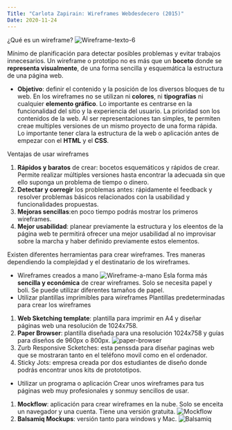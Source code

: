 ```yaml
---
Title: "Carlota Zapirain: Wireframes Webdesdecero (2015)"
Date: 2020-11-24
---
```


¿Qué es un wireframe? ![Wireframe-texto-6](/Imagenes/Wireframe-texto-6.jpg)

Mínimo de planificación para detectar posibles problemas y evitar trabajos innecesarios. Un wireframe o prototipo no es más que un **boceto** donde se **representa visualmente**, de una forma sencilla y esquemática la estructura de una página web. 
- **Objetivo**: definir el contenido y la posición de los diversos bloques de tu web. En los wireframes no se utilizan ni **colores**, ni **tipografías** ni cualquier **elemento gráfico**. 
Lo importante es centrarse en la funcionalidad del sitio y la experiencia del usuario. La prioridad son los contenidos de la web. Al ser representaciones tan simples, te permiten creae multiples versiones de un mismo proyecto de una forma rápida.
Lo importante tener clara la estructura de la web o aplicación antes de empezar con el __HTML__ y el __CSS__. 

Ventajas de usar wireframes
1. **Rápidos y baratos** de crear: bocetos esquemáticos y rápidos de crear. Permite realizar múltiples versiones hasta encontrar la adecuada sin que ello suponga un problema de tiempo o dinero.
2. **Detectar y corregir** los problemas antes: rápidamente el feedback y resolver problemas básicos relacionados con la usabilidad y funcionalidades propuestas. 
3. **Mejoras sencillas**:en poco tiempo podrás mostrar los primeros wireframes. 
4. **Mejor usabilidad**: planear previamente la estructura y los eleentos de la página web te permitirá ofrecer una mejor usabilidad al no improvisar sobre la marcha y haber definido previamente estos elementos. 

Existen diferentes herramientas para crear wireframes. Tres maneras dependiendo la complejidad y el destinatario de los wireframes. 

- Wireframes creados a mano ![Wireframe-a-mano](/Imagenes/Wireframe-a-mano-lectura-6.jpg)
Esla forma más **sencilla y económica** de crear wireframes. Solo se necesita papel y boli. Se puede utilizar diferentes tamaños de papel. 
- Utilizar plantillas imprimibles para wireframes
Plantillas predeterminadas para crear los wireframes
1. **Web Sketching template**: plantilla para imprimir en A4 y diseñar páginas web una resolución de 1024x758. 
2. **Paper Browser**: plantilla diseñada para una resolución 1024x758 y guías para diseños de 960px o 800px. 
![paper-browser](/Imagenes/paper-browser-texto-6.jpg)
3. Zurb Responsive Scketches: esta penssda para diseñar paginas web que se mostraran tanto en el teléfono movil como en el ordenador.  
4. Sticky Jots: empresa creada por dos estudiantes de diseño donde podrás encontrar unos kits de protototipos. 
- Utilizar un programa o aplicación 
Crear unos wireframes para tus páginas web muy profesionales y sonmuy sencillos de usar. 
1. **Mockflow**: aplicación para crear wireframes en la nube. Solo se enceita un navegador y una cuenta. Tiene una versión gratuita. ![Mockflow](/Imagenes/Mockflow-texto-6.jpg)
2. **Balsamiq Mockups**: versión tanto para windows y Mac. 
![Balsamiq](/Imagenes/Balsamiq-Mockups-texto-6.jpg)